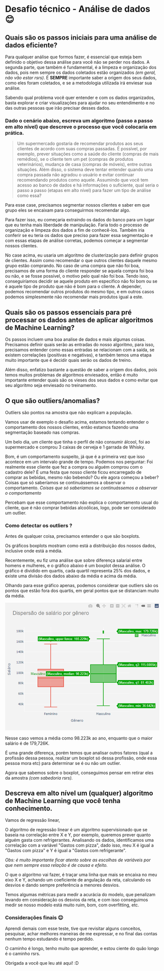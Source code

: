 # Desafio técnico - Análise de dados 😊

## Quais são os passos iniciais para uma análise de dados eficiente?

Para qualquer análise que formos fazer, é essencial que esteja bem definido o objetivo dessa análise para você não se perder nos dados.
A segunda parte, que também é fundamental, é a limpeza e organização dos dados, pois nem sempre os dados coletados estão organizados *(em geral, não vão estar rsrs)*. É **SEMPRE** importante saber a origem dos seus dados, como eles foram coletados, e se a metodologia utilizada irá enviesar sua análise.

Sabendo qual problema você quer entender e com os dados organizados, basta explorar e criar visualizações para ajudar no seu entendimento e no das outras pessoas que irão precisar desses dados.

### Dado o cenário abaixo, escreva um algoritmo (passo a passo em alto nível) que descreve o processo que você colocaria em prática. 

> Um supermercado gostaria de recomendar produtos aos seus clientes de acordo com suas compras passadas. É possível, por exemplo, prever situações como a saúde do cliente (compras de mais remédios), se o cliente tem um pet (compras de produtos veterinários), mudança de casa (compras de móveis), entre outras situações. Além disso, o sistema deve tentar entender quando uma compra passada não agradou o usuário e evitar continuar recomendando produtos como aquele. Assumindo que você tem acesso ao banco de dados e há informações o suficiente, qual seria o passo a passo (etapas em alto nível) para fazer um tipo de análise como essa?

Para esse case, precisamos segmentar nossos clientes e saber em que grupo eles se encaixam para conseguirmos recomendar algo.

Para fazer isso, eu começaria extraindo os dados do banco para um lugar que eu tenha mais liberdade de manipulação.
Faria todo o processo de organização e limpeza dos dados a fim de conhecê-los. Também iria conferir se eu teria os dados que preciso para fazer essa segmentação e com essas etapas de análise corretas, podemos começar a segmentar nossos clientes.

No case acima, eu usaria um algoritmo de clusterização para definir grupos de clientes. Assim como recomendar o que outros clientes daquele mesmo grupo estão comprando.
No caso de uma compra que não foi boa, precisamos de uma forma do cliente responder se aquela compra foi boa ou não, e se fosse possível, o motivo pelo qual não foi boa. Tendo isso, conseguiríamos decidir se aquele produto em especifico não foi bom ou se é aquele tipo de produto que não é bom para o cliente. A depender, podemos recomendar outros produtos do mesmo tipo, e em outros casos podemos simplesmente não recomendar mais produtos igual a este.

## Quais são os passos essenciais para pré processar os dados antes de aplicar algoritmos de Machine Learning?

Os passos incluem uma boa analise de dados e mais algumas coisas. Precisamos definir quais serão as entradas do nosso algoritmo, para isso, precisamos entender como essas entradas se relacionam com a saída, se existem correlações (positivas e negativas), e também temos uma etapa muito importante que é decidir quais serão os dados de treino.

Além disso, enfatizo bastante a questão de saber a origem dos dados, pois temos muitos problemas de algoritmos enviesados, então é muito importante entender quais são os vieses dos seus dados e como evitar que seu algoritmo seja enviesado no treinamento.

## O que são outliers/anomalias?

Outliers são pontos na amostra que não explicam a população. 

Vamos usar de exemplo o desafio acima, estamos tentando entender o comportamento dos nossos clientes, então estamos fazendo uma segmentação baseado nas compras. 

Um belo dia, um cliente que tinha o perfil de não consumir álcool, foi ao supermercado e comprou 3 caixas de cerveja e 1 garrada de Whisky.

Bom, é um comportamento suspeito, já que é a primeira vez que isso acontece em um intervalo grande de tempo. Podemos nos perguntar: Foi realmente esse cliente que fez a compra ou alguém comprou com o cadastro dele? É uma festa que nosso cliente ficou encarregado de comprar as bebidas, mesmo não bebendo? Ou ele agora começou a beber? Coisas que só saberíamos se continuássemos a observar o comportamento. *Coisas que só saberíamos se continuássemos a observar o comportamento*

Percebam que esse comportamento não explica o comportamento usual do cliente, que é não comprar bebidas alcoólicas, logo, pode ser considerado um outlier.

### Como detectar os outliers ?

Antes de qualquer coisa, precisamos entender o que são boxplots. 

Os gráficos boxplots mostram como está a distribuição dos nossos dados, inclusive onde está a média. 

Recentemente, eu fiz uma análise que sobre diferença salarial entre homens e mulheres, e o gráfico abaixo é um boxplot dessa análise. O gráfico é dividido em quartis, cada quartil representa 25% dos dados, e existe uma divisão dos dados abaixo da média e acima da média. 

Olhando para esse gráfico apenas, podemos considerar que outliers são os pontos que estão fora dos quartis, em geral pontos que se distanciam muito da média.  

![boxplot.png](boxplot.png)

Nesse caso vemos a média como 98.223k ao ano, enquanto que o maior salário é de 179,726K.

É uma grande diferença, porém temos que analisar outros fatores (qual a profissão dessa pessoa, realizar um boxplot só dessa profissão, onde essa pessoa mora etc) para determinar se é ou não um outlier.

Agora que sabemos sobre o boxplot, conseguimos pensar em retirar eles da amostra *(com sabedoria rsrs).*

## Descreva em alto nível um (qualquer) algoritmo de Machine Learning que você tenha conhecimento.

Vamos de regressão linear,

O algoritmo de regressão linear é um algoritmo supervisionado que se baseia na correlação entre X e Y, por exemplo, queremos prever quanto alguém gasta com refrigerantes. Analisando os dados, identificamos uma correlação com a variável "Gastos com pizza", dado isso, meu X é igual a "Gastos com pizza" e Y é igual a "Gastos com refrigerante".

*Obs: é muito importante ficar atento sobre as escolhas de variáveis por que nem sempre essa relação é de causa e efeito.*

O que o algoritmo vai fazer, é traçar uma linha que mais se encaixa no meu eixo X e Y, achando um coeficiente de angulação da reta, calculando os desvios e dando sempre preferência a menores desvios.

Temos algumas métricas para medir a acurácia do modelo, que penalizam levando em consideração os desvios da reta, e com isso conseguimos medir se nosso modelo está muito ruim, bom, com overfitting, etc.


### Considerações finais 😌

Aprendi demais com esse teste, tive que revisitar alguns conceitos, pesquisar, achar melhores maneiras de me expressar, e no final das contas nenhum tempo estudando é tempo perdido.

O caminho é longo, tenho muito que aprender, e estou ciente do quão longo é o caminho rsrs.

Obrigada a você que leu até aqui! :D
